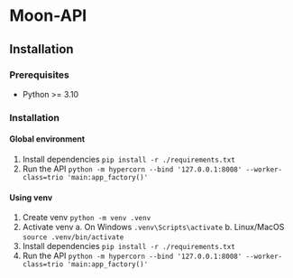 # Moon-API

## Installation

### Prerequisites

- Python >= 3.10

### Installation

#### Global environment

1. Install dependencies `pip install -r ./requirements.txt`
2. Run the API `python -m hypercorn --bind '127.0.0.1:8008' --worker-class=trio 'main:app_factory()'`

#### Using venv

1. Create venv `python -m venv .venv`
2. Activate venv
    a. On Windows `.venv\Scripts\activate`
    b. Linux/MacOS `source .venv/bin/activate`
3. Install dependencies `pip install -r ./requirements.txt`
4. Run the API `python -m hypercorn --bind '127.0.0.1:8008' --worker-class=trio 'main:app_factory()'`
